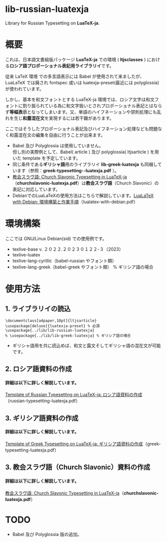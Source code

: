 # lib-russian-luatexja
Library for Russian Typesetting on **LuaTeX-ja**. 

# 概要
これは、日本語文書組版パッケージ **LuaTeX-ja** での環境 ( **ltjsclasses** ) における**ロシア語プロポーショナル表記用ライブラリイ**です。  

従来 LaTeX 環境 での多言語表示には Babel が使用されて来ましたが、LuaLaTeX では廃され fontspec 或いは luatexja-preset(最近には polyglossia) が使われています。

しかし、基本を和文フォントとする LuaTeX-ja 環境では、ロシア文字は和文フォントに割り振られている為に和文字扱いとされプロポーショナル表記とはならず**等幅表示**となってしまいます。又、単語のハイフネーションや禁則処理にも乱れを生じ**和露混在文**を実現するには若干難があります。  

ここではそうしたプロポーショナル表記及びハイフネーション処理なども問題なく和露混在文の編集を自由に行うことが出来ます。

- Babel 及び Polyglossia は使用していません。  
但し別の実際例として、Babel( article ) 及び polyglossia( ltjsarticle ) を用いた template を予定しています。
- 同じ条件である**ギリシャ語**用のライブラリイ **lib-greek-luatexja** も同梱しています（参照：**greek-typesetting--luatexja.pdf** ）。
- [教会スラヴ語: Church Slavonic Typesetting in LuaTeX-ja](https://github.com/ru-museum/lib-russian-luatexja/blob/main/churchslavonic-luatexja.pdf)（**churchslavonic-luatexja.pdf**）は**教会スラヴ語**（Church Slavonic）の表記に対応しています。
- DebianでのLuaLaTeXの使用方法はこちらで解説しています。[LuaLaTeX with Debian: 環境構築と作業手順](https://github.com/ru-museum/lib-russian-luatexja/blob/main/lualatex-with-debian.pdf)（lualatex-with-debian.pdf）

# 環境構築
ここでは GNU/Linux Debian(sid) での使用例です。
- texlive-base v. ２０２２.２０２３０１２２-３（2023）
- texlive-luatex
- texlive-lang-cyrillic（babel-russian やフォント類）
- texlive-lang-greek（babel-greek やフォント類） % ギリシア語の場合

# 使用方法

## 1. ライブラリイの読込
```
\documentclass[a4paper,10pt]{ltjsarticle}
\usepackage[deluxe]{luatexja-preset} % 必須
\usepackage{../lib/lib-russian-luatexja}
% \usepackage{../lib/lib-greek-luatexja} % ギリシア語の場合
```
- ギリシャ語用を共に読込めば、和文と露文そしてギリシャ語の混在文が可能です。
## 2. ロシア語資料の作成
#### 詳細は以下に詳しく解説しています。
[Template of Russian Typesetting on LuaTeX-ja: ロシア語資料の作成](https://github.com/ru-museum/lib-russian-luatexja/blob/main/russian-typesetting-luatexja.pdf)（russian-typesetting-luatexja.pdf）

## 3. ギリシア語資料の作成
#### 詳細は以下に詳しく解説しています。
[Template of Greek Typesetting on LuaTeX-ja: ギリシア語資料の作成](https://github.com/ru-museum/lib-russian-luatexja/blob/main/greek-typesetting-luatexja.pdf)（greek-typesetting-luatexja.pdf）

## 3. 教会スラヴ語（Church Slavonic）資料の作成
#### 詳細は以下に詳しく解説しています。
[教会スラヴ語: Church Slavonic Typesetting in LuaTeX-ja](https://github.com/ru-museum/lib-russian-luatexja/blob/main/churchslavonic-luatexja.pdf)（**churchslavonic-luatexja.pdf**）

# TODO
- Babel 及び Polyglossia 版の追加。
 
